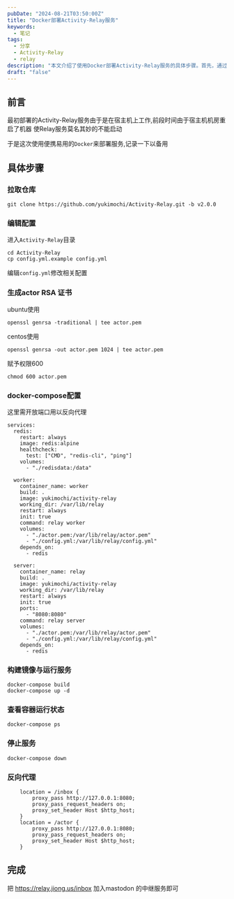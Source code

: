 ```yaml
---
pubDate: "2024-08-21T03:50:00Z"
title: "Docker部署Activity-Relay服务"
keywords:
  - 笔记
tags:
  - 分享
  - Activity-Relay
  - relay
description: "本文介绍了使用Docker部署Activity-Relay服务的具体步骤。首先，通过git克隆仓库并编辑配置文件。然后，生成actor RSA证书并设置权限。接下来，配置docker-compose文件以开放端口并构建镜像并运行服务。最后，通过反向代理将服务添加到mastodon的中继服务中。完成以上步骤后，即可使用Docker部署Activity-Relay服务。"
draft: "false"
---
```


## 前言

最初部署的Activity-Relay服务由于是在宿主机上工作,前段时间由于宿主机机房重启了机器 使Relay服务莫名其妙的不能启动

于是这次使用便携易用的`Docker`来部署服务,记录一下以备用

## 具体步骤

### 拉取仓库
```
git clone https://github.com/yukimochi/Activity-Relay.git -b v2.0.0
```
### 编辑配置
 
进入`Activity-Relay`目录
```
cd Activity-Relay
cp config.yml.example config.yml
```
编辑`config.yml`修改相关配置

### 生成actor RSA 证书

ubuntu使用
```
openssl genrsa -traditional | tee actor.pem
```

centos使用
```
openssl genrsa -out actor.pem 1024 | tee actor.pem
```
赋予权限600
```
chmod 600 actor.pem
```
### docker-compose配置

这里需开放端口用以反向代理
```
services:
  redis:
    restart: always
    image: redis:alpine
    healthcheck:
      test: ["CMD", "redis-cli", "ping"]
    volumes:
      - "./redisdata:/data"

  worker:
    container_name: worker
    build: .
    image: yukimochi/activity-relay
    working_dir: /var/lib/relay
    restart: always
    init: true
    command: relay worker
    volumes:
      - "./actor.pem:/var/lib/relay/actor.pem"
      - "./config.yml:/var/lib/relay/config.yml"
    depends_on:
      - redis

  server:
    container_name: relay
    build: .
    image: yukimochi/activity-relay
    working_dir: /var/lib/relay
    restart: always
    init: true
    ports:
      - "8080:8080"
    command: relay server
    volumes:
      - "./actor.pem:/var/lib/relay/actor.pem"
      - "./config.yml:/var/lib/relay/config.yml"
    depends_on:
      - redis

```


### 构建镜像与运行服务
```
docker-compose build
docker-compose up -d
```
### 查看容器运行状态
```
docker-compose ps
```
### 停止服务
```
docker-compose down
```
### 反向代理
```
    location = /inbox {
        proxy_pass http://127.0.0.1:8080; 
        proxy_pass_request_headers on; 
        proxy_set_header Host $http_host; 
    }
    location = /actor {
        proxy_pass http://127.0.0.1:8080; 
        proxy_pass_request_headers on; 
        proxy_set_header Host $http_host; 
    }
```

## 完成

把 https://relay.jiong.us/inbox 
加入mastodon 的中继服务即可